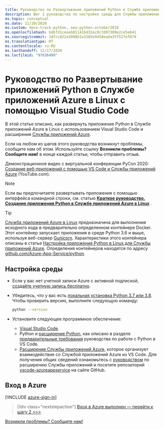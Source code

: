 ```yaml
---
title: Руководство по Развертывание приложений Python в Службе приложений Azure в Linux с помощью Visual Studio Code
description: Шаг 1 руководства по настройке среды для Службы приложений.
ms.topic: conceptual
ms.date: 11/20/2020
ms.custom: devx-track-python, seo-python-october2019
ms.openlocfilehash: bdbfd1ceaab01141bd32ec0c7d97309e2ce5e641
ms.sourcegitcommit: 1dfcc022a3098b1a1505e9458eada35f527ef070
ms.translationtype: HT
ms.contentlocale: ru-RU
ms.lasthandoff: 12/17/2020
ms.locfileid: "97636499"
---
```

# <a name="tutorial-deploy-python-apps-to-azure-app-service-on-linux-from-visual-studio-code"></a>Руководство по Развертывание приложений Python в Службе приложений Azure в Linux с помощью Visual Studio Code

В этой статье описано, как развернуть приложение Python в Службе приложений Azure в Linux с использованием Visual Studio Code и расширения [Службы приложений Azure](https://marketplace.visualstudio.com/items?itemName=ms-azuretools.vscode-azureappservice).

Если на любом из шагов этого руководства возникнут проблемы, сообщите нам об этом. Используйте ссылку **Возникли проблемы? Сообщите нам!** в конце каждой статьи, чтобы отправить отзыв.

Демонстрационное видео с виртуальной конференции PyCon 2020: <a href="https://www.youtube.com/watch?v=dNVvFttc-sA&feature=youtu.be&ocid=AID3006292" target="_blank">Создание веб-приложений с помощью VS Code и Службы приложений Azure</a> (YouTube.com).

> [!NOTE]
> Если вы предпочитаете развертывать приложения с помощью интерфейса командной строки, см. статью **[Краткое руководство. Создание приложения Python в Службе приложений Azure в Linux](/azure/app-service/quickstart-python)** .

> [!TIP]
> [Служба приложений Azure в Linux](/azure/app-service/overview#app-service-on-linux) предназначена для выполнения исходного кода в предварительно определенном контейнере Docker. Этот контейнер запускает приложения в среде Python 3.6 и выше, используя веб-сервер [Gunicorn](https://gunicorn.org). Характеристики этого контейнера описаны в статье [Настройка приложения Python в Linux для Службы приложений Azure](/azure/app-service/configure-language-python). Определения контейнеров находятся по адресу [github.com/Azure-App-Service/python](https://github.com/Azure-App-Service/python/tree/master/).

## <a name="configure-your-environment"></a>Настройка среды

- Если у вас нет учетной записи Azure с активной подпиской, [создайте учетную запись бесплатно](https://azure.microsoft.com/free/?utm_source=campaign&utm_campaign=vscode-tutorial-appservice-extension&mktingSource=vscode-tutorial-appservice-extension).

- Убедитесь, что у вас есть [локальная установка Python 3.7 или 3.8](https://python.org/downloads). Чтобы проверить версию, выполните следующую команду:

    ```bash
    python --version
    ```

- Установите следующее программное обеспечение:
  - [Visual Studio Code](https://code.visualstudio.com/).
  - Python и [расширение Python](https://marketplace.visualstudio.com/items?itemName=ms-python.python), как описано в разделе [предварительные требования](https://code.visualstudio.com/docs/python/python-tutorial) руководства по работе с Python в VS Code.
  - [Расширение Службы приложений Azure](https://marketplace.visualstudio.com/items?itemName=ms-azuretools.vscode-azureappservice), которое организует взаимодействие со Службой приложений Azure из VS Code. Для получения общих сведений ознакомьтесь с [руководством](https://code.visualstudio.com/tutorials/app-service-extension/getting-started) по расширению Службы приложений и посетите репозиторий [vscode-azureappservice](https://github.com/Microsoft/vscode-azureappservice) на сайте GitHub.

## <a name="sign-in-to-azure"></a>Вход в Azure

[!INCLUDE [azure-sign-in](includes/azure-sign-in.md)]

> [!div class="nextstepaction"]
> [Вход в Azure выполнен — перейти к шагу 2 >>>](tutorial-deploy-app-service-on-linux-02.md)

[Возникли проблемы? Сообщите нам!](https://aka.ms/FlaskVSCQuickstartHelp)
